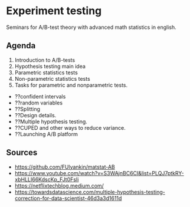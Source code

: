 # Experiment testing

Seminars for A/B-test theory with advanced math statistics in english. 

## Agenda

1. Introduction to A/B-tests
2. Hypothesis testing main idea
3. Parametric statistics tests
4. Non-parametric statistics tests 
5. Tasks for parametric and nonparametric tests.


* ??confident intervals
* ??random variables
* ??Splitting
* ??Design details. 
* ??Multiple hypothesis testing.
* ??CUPED and other ways to reduce variance.
* ??Launching A/B platform


## Sources

- https://github.com/FUlyankin/matstat-AB
- https://www.youtube.com/watch?v=S3WAjnBC6CI&list=PLQJ7ptkRY-xbHLLI66KdscKp_FJt0FsIi
- https://netflixtechblog.medium.com/
- https://towardsdatascience.com/multiple-hypothesis-testing-correction-for-data-scientist-46d3a3d1611d
